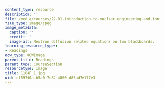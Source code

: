 ```yaml
---
content_type: resource
description: ''
file: /media/courses/22-01-introduction-to-nuclear-engineering-and-ionizing-radiation-fall-2016/cf59700ab5a07e374800d85ad7e177e3_1104F_1.jpg
file_type: image/jpeg
image_metadata:
  caption: ''
  credit: ''
  image-alt: Neutron diffusion related equations on two blackboards.
learning_resource_types:
- Readings
ocw_type: OCWImage
parent_title: Readings
parent_type: CourseSection
resourcetype: Image
title: 1104F_1.jpg
uid: cf59700a-b5a0-7e37-4800-d85ad7e177e3
---
```

